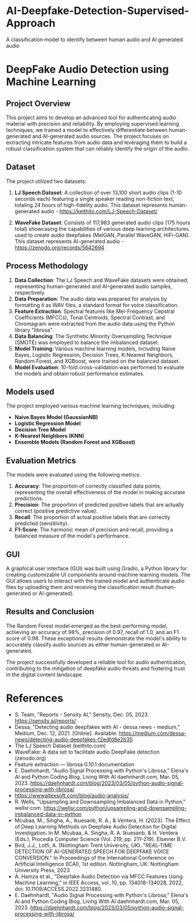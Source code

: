 # AI-Deepfake-Detection-Supervised-Approach
A classification model to identify between human audio and AI generated audio
# DeepFake Audio Detection using Machine Learning

## Project Overview
This project aims to develop an advanced tool for authenticating audio material with precision and reliability. By employing supervised learning techniques, we trained a model to effectively differentiate between human-generated and AI-generated audio sources. The project focuses on extracting intricate features from audio data and leveraging them to build a robust classification system that can reliably identify the origin of the audio.

## Dataset
The project utilized two datasets:

1. **LJ Speech Dataset**: A collection of over 13,100 short audio clips (1-10 seconds each) featuring a single speaker reading non-fiction text, totaling 24 hours of high-fidelity audio. This dataset represents human-generated audio - https://keithito.com/LJ-Speech-Dataset/

3. **WaveFake Dataset**: Consists of 117,983 generated audio clips (175 hours total) showcasing the capabilities of various deep learning architectures used to create audio deepfakes (MelGAN, Parallel WaveGAN, HiFi-GAN). This dataset represents AI-generated audio - https://zenodo.org/records/5642694

## Process Methodology
1. **Data Collection**: The LJ Speech and WaveFake datasets were obtained, representing human-generated and AI-generated audio samples, respectively.
2. **Data Preparation**: The audio data was prepared for analysis by formatting it as WAV files, a standard format for voice classification.
3. **Feature Extraction**: Spectral features like Mel-Frequency Cepstral Coefficients (MFCCs), Tonal Centroids, Spectral Contrast, and Chromagram were extracted from the audio data using the Python library "librosa".
4. **Data Balancing**: The Synthetic Minority Oversampling Technique (SMOTE) was employed to balance the imbalanced dataset.
5. **Model Training**: Various machine learning models, including Naive Bayes, Logistic Regression, Decision Trees, K-Nearest Neighbors, Random Forest, and XGBoost, were trained on the balanced dataset.
6. **Model Evaluation**: 10-fold cross-validation was performed to evaluate the models and obtain robust performance estimates.

## Models used
The project employed various machine learning techniques, including:

- **Naive Bayes Model (GaussianNB)**
- **Logistic Regression Model**
- **Decision Tree Model**
- **K-Nearest Neighbors (KNN)**
- **Ensemble Models (Random Forest and XGBoost)**

## Evaluation Metrics
The models were evaluated using the following metrics:

1. **Accuracy**: The proportion of correctly classified data points, representing the overall effectiveness of the model in making accurate predictions.
2. **Precision**: The proportion of predicted positive labels that are actually correct (positive predictive value).
3. **Recall**: The proportion of actual positive labels that are correctly predicted (sensitivity).
4. **F1-Score**: The harmonic mean of precision and recall, providing a balanced measure of the model's performance.

## GUI
A graphical user interface (GUI) was built using Gradio, a Python library for creating customizable UI components around machine learning models. The GUI allows users to interact with the trained model and authenticate audio files by uploading them and receiving the classification result (human-generated or AI-generated).

## Results and Conclusion
The Random Forest model emerged as the best-performing model, achieving an accuracy of 98%, precision of 0.97, recall of 1.0, and an F1 score of 0.98. These exceptional results demonstrate the model's ability to accurately classify audio sources as either human-generated or AI-generated.

The project successfully developed a reliable tool for audio authentication, contributing to the mitigation of deepfake audio threats and fostering trust in the digital content landscape.

# References
- S. Team, "Reports - Sensity AI," Sensity, Dec. 05, 2023. https://sensity.ai/reports/
- Dessa, "Detecting audio deepfakes with AI - dessa news - medium," Medium, Dec. 12, 2021. [Online]. Available: https://medium.com/dessa-news/detecting-audio-deepfakes-f2edfd8e2b35
- The LJ Speech Dataset (keithito.com)
- WaveFake: A data set to facilitate audio DeepFake detection (zenodo.org)
- Feature extraction — librosa 0.10.1 documentation
- E. Daehnhardt, "Audio Signal Processing with Python's Librosa," Elena's AI and Python Coding Blog, Living With AI daehnhardt.com, Mar. 05, 2023. https://daehnhardt.com/blog/2023/03/05/python-audio-signal-processing-with-librosa/
- https://wwwaltexsoft.com/blog/audio-analysis/
- R. Wells, "Upsampling and Downsampling Imbalanced Data in Python," wellsr.com. https://wellsr.com/python/upsampling-and-downsampling-imbalanced-data-in-python
- Mcubaa, M., Singha, A., Ikuesanb, R. A., & Ventera, H. (2023). The Effect of Deep Learning Methods on Deepfake Audio Detection for Digital Investigation. In M. Mcubaa, A. Singha, R. A. Ikuesanb, & H. Ventera (Eds.), Procedia Computer Science (Vol. 219, pp. 211–219). Elsevier B.V.
- Bird, J.J., Lotfi, A. (Nottingham Trent University, UK). "REAL-TIME DETECTION OF AI-GENERATED SPEECH FOR DEEPFAKE VOICE CONVERSION." In Proceedings of the International Conference on Artificial Intelligence (ICAI), 1st edition. Nottingham, UK: Nottingham University Press, 2023
- A. Hamza et al., "Deepfake Audio Detection via MFCC Features Using Machine Learning," in IEEE Access, vol. 10, pp. 134018-134028, 2022, doi: 10.1109/ACCESS.2022.3231480.
- E. Daehnhardt, "Audio Signal Processing with Python's Librosa," Elena's AI and Python Coding Blog, Living With AI daehnhardt.com, Mar. 05, 2023. https://daehnhardt.com/blog/2023/03/05/python-audio-signal-processing-with-librosa/
